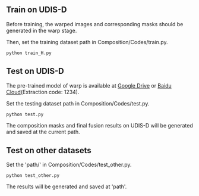 ## Train on UDIS-D
Before training, the warped images and corresponding masks should be generated in the warp stage.

Then, set the training dataset path in Composition/Codes/train.py.

```
python train_H.py
```

## Test on UDIS-D
The pre-trained model of warp is available at [Google Drive](https://drive.google.com/file/d/1OaG0ayEwRPhKVV_OwQwvwHDFHC26iv30/view?usp=sharing) or [Baidu Cloud](https://pan.baidu.com/s/1qCGegzvxtzri6GiG7mNw6g)(Extraction code: 1234).

Set the testing dataset path in Composition/Codes/test.py.

```
python test.py
```
The composition masks and final fusion results on UDIS-D will be generated and saved at the current path.


## Test on other datasets
Set the 'path/' in Composition/Codes/test_other.py. 
```
python test_other.py
```
The results will be generated and saved at 'path'.
